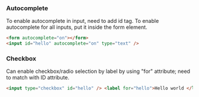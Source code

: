 ### Autocomplete

To enable autocomplete in input, need to add id tag. To enable autocomplete for all inputs, put it inside the form element.

```html
<form autocomplete="on"></form>
<input id="hello" autocomplete="on" type="text" />
```

### Checkbox

Can enable checkbox/radio selection by label by using "for" attribute; need to match with ID attribute.

```html
<input type="checkbox" id="hello" /> <label for="hello">Hello world </label>
```
